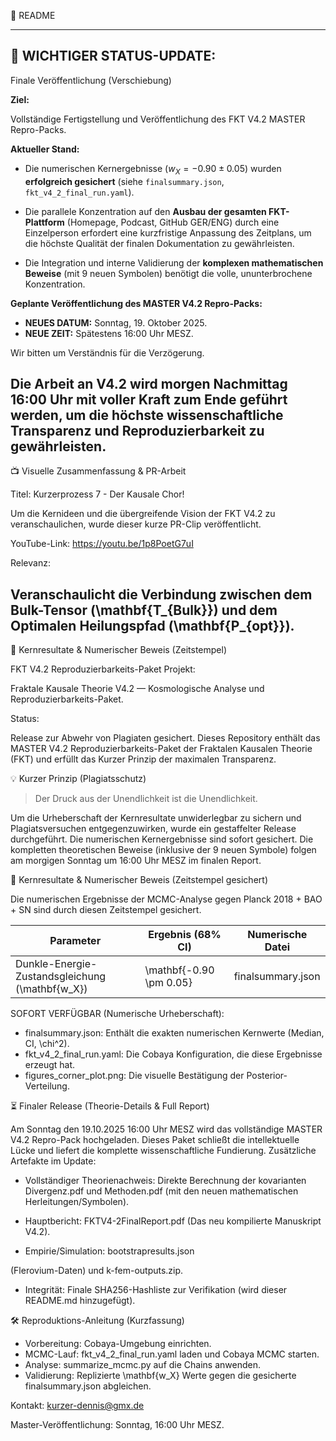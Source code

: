 📖 README

---
## 🚨 WICHTIGER STATUS-UPDATE: 

Finale Veröffentlichung (Verschiebung)


**Ziel:** 


Vollständige Fertigstellung und Veröffentlichung des FKT V4.2 MASTER Repro-Packs.

**Aktueller Stand:**

* Die numerischen Kernergebnisse ($w_X = -0.90 \pm 0.05$) wurden **erfolgreich gesichert** (siehe `finalsummary.json`, `fkt_v4_2_final_run.yaml`).

* Die parallele Konzentration auf den **Ausbau der gesamten FKT-Plattform** (Homepage, Podcast, GitHub GER/ENG) durch eine Einzelperson erfordert eine kurzfristige Anpassung des Zeitplans, um die höchste Qualität der finalen Dokumentation zu gewährleisten.

* Die Integration und interne Validierung der **komplexen mathematischen Beweise** 
(mit 9 neuen Symbolen) benötigt die volle, ununterbrochene Konzentration.

**Geplante Veröffentlichung des MASTER V4.2 Repro-Packs:**

* **NEUES DATUM:** Sonntag, 19. Oktober 2025.
* **NEUE ZEIT:** Spätestens 16:00 Uhr MESZ.

Wir bitten um Verständnis für die Verzögerung. 

Die Arbeit an V4.2 wird morgen Nachmittag 16:00 Uhr mit voller Kraft **zum Ende geführt werden**, um die höchste wissenschaftliche Transparenz und Reproduzierbarkeit zu gewährleisten.
---

​📺 Visuelle Zusammenfassung & PR-Arbeit

​Titel: Kurzerprozess 7 - Der Kausale Chor!

​Um die Kernideen und die übergreifende Vision der FKT V4.2 zu veranschaulichen, wurde dieser kurze PR-Clip veröffentlicht.

​YouTube-Link: https://youtu.be/1p8PoetG7uI

​Relevanz: 

Veranschaulicht die Verbindung zwischen dem Bulk-Tensor (\mathbf{T_{Bulk}}) und dem Optimalen Heilungspfad (\mathbf{P_{opt}}).
---


​🥇 Kernresultate & Numerischer Beweis (Zeitstempel)


FKT V4.2 Reproduzierbarkeits-Paket Projekt: 


Fraktale Kausale Theorie V4.2 — Kosmologische Analyse und Reproduzierbarkeits-Paket.


Status: 


Release zur Abwehr von Plagiaten gesichert.
Dieses Repository enthält das MASTER V4.2 Reproduzierbarkeits-Paket der Fraktalen Kausalen Theorie (FKT) und erfüllt das Kurzer Prinzip der maximalen Transparenz.



💡 Kurzer Prinzip (Plagiatsschutz)


> Der Druck aus der Unendlichkeit ist die Unendlichkeit.
> 


Um die Urheberschaft der Kernresultate unwiderlegbar zu sichern und Plagiatsversuchen entgegenzuwirken, wurde ein gestaffelter Release durchgeführt. Die numerischen Kernergebnisse sind sofort gesichert. Die kompletten theoretischen Beweise (inklusive der 9 neuen Symbole) folgen am morgigen Sonntag um 16:00 Uhr MESZ im finalen Report.


🥇 Kernresultate & Numerischer Beweis (Zeitstempel gesichert)


Die numerischen Ergebnisse der MCMC-Analyse gegen 
Planck 2018 + BAO + SN sind durch diesen Zeitstempel gesichert.


| Parameter | Ergebnis (68% CI) | Numerische Datei |
|---|---|---|
| Dunkle-Energie-Zustandsgleichung (\mathbf{w_X}) | \mathbf{-0.90 \pm 0.05} | finalsummary.json |


SOFORT VERFÜGBAR (Numerische Urheberschaft):
 * finalsummary.json: Enthält die exakten numerischen Kernwerte (Median, CI, \chi^2).
 * fkt_v4_2_final_run.yaml: Die Cobaya Konfiguration, die diese Ergebnisse erzeugt hat.
 * figures_corner_plot.png: Die visuelle Bestätigung der Posterior-Verteilung.


⏳ Finaler Release (Theorie-Details & Full Report)


Am Sonntag den 19.10.2025 16:00 Uhr MESZ wird das vollständige MASTER V4.2 Repro-Pack hochgeladen. 
Dieses Paket schließt die intellektuelle Lücke und liefert die komplette wissenschaftliche Fundierung.
Zusätzliche Artefakte im Update:


 * Vollständiger Theorienachweis: Direkte Berechnung der kovarianten Divergenz.pdf und Methoden.pdf (mit den neuen mathematischen Herleitungen/Symbolen).
 * Hauptbericht: FKTV4-2FinalReport.pdf (Das neu kompilierte Manuskript V4.2).


 * Empirie/Simulation: bootstrapresults.json 

(Flerovium-Daten) und k-fem-outputs.zip.
 * Integrität: Finale SHA256-Hashliste zur Verifikation (wird dieser README.md hinzugefügt).


🛠 Reproduktions-Anleitung (Kurzfassung)


 * Vorbereitung: Cobaya-Umgebung einrichten.
 * MCMC-Lauf: fkt_v4_2_final_run.yaml laden und Cobaya MCMC starten.
 * Analyse: summarize_mcmc.py auf die Chains anwenden.
 * Validierung: Replizierte \mathbf{w_X} Werte gegen die gesicherte finalsummary.json abgleichen.

Kontakt: kurzer-dennis@gmx.de

Master-Veröffentlichung: Sonntag, 16:00 Uhr MESZ.
